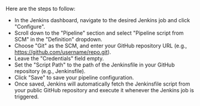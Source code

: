 Here are the steps to follow:

- In the Jenkins dashboard, navigate to the desired Jenkins job and click "Configure".
- Scroll down to the "Pipeline" section and select "Pipeline script from SCM" in the "Definition" dropdown.
- Choose "Git" as the SCM, and enter your GitHub repository URL (e.g., https://github.com/username/repo.git).
- Leave the "Credentials" field empty.
- Set the "Script Path" to the path of the Jenkinsfile in your GitHub repository (e.g., Jenkinsfile).
- Click "Save" to save your pipeline configuration.
- Once saved, Jenkins will automatically fetch the Jenkinsfile script from your public GitHub repository and execute it whenever the Jenkins job is triggered.
